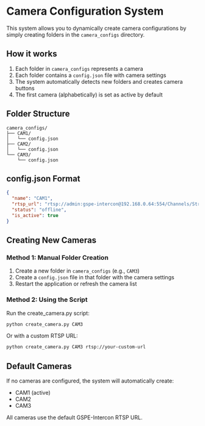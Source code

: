 # Camera Configuration System

This system allows you to dynamically create camera configurations by simply creating folders in the `camera_configs` directory.

## How it works

1. Each folder in `camera_configs` represents a camera
2. Each folder contains a `config.json` file with camera settings
3. The system automatically detects new folders and creates camera buttons
4. The first camera (alphabetically) is set as active by default

## Folder Structure

```
camera_configs/
├── CAM1/
│   └── config.json
├── CAM2/
│   └── config.json
└── CAM3/
    └── config.json
```

## config.json Format

```json
{
  "name": "CAM1",
  "rtsp_url": "rtsp://admin:gspe-intercon@192.168.0.64:554/Channels/Stream1",
  "status": "offline",
  "is_active": true
}
```

## Creating New Cameras

### Method 1: Manual Folder Creation

1. Create a new folder in `camera_configs` (e.g., `CAM3`)
2. Create a `config.json` file in that folder with the camera settings
3. Restart the application or refresh the camera list

### Method 2: Using the Script

Run the create_camera.py script:

```bash
python create_camera.py CAM3
```

Or with a custom RTSP URL:

```bash
python create_camera.py CAM3 rtsp://your-custom-url
```

## Default Cameras

If no cameras are configured, the system will automatically create:
- CAM1 (active)
- CAM2
- CAM3

All cameras use the default GSPE-Intercon RTSP URL.